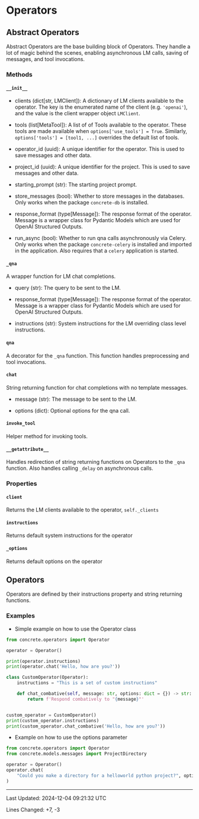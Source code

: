 # Operators

## Abstract Operators

Abstract Operators are the base building block of Operators. They handle a lot of magic behind the scenes, enabling asynchronous LM calls, saving of messages, and tool invocations.

### Methods

#### `__init__`

- clients (dict[str, LMClient]): A dictionary of LM clients available to the operator. The key is the enumerated name of the client (e.g. `'openai'`), and the value is the client wrapper object `LMClient`.

- tools (list[MetaTool]): A list of of Tools available to the operator. These tools are made available when `options['use_tools'] = True`. Similarly, `options['tools'] = [tool1, ...]` overrides the default list of tools.

- operator_id (uuid): A unique identifier for the operator. This is used to save messages and other data.

- project_id (uuid): A unique identifier for the project. This is used to save messages and other data.

- starting_prompt (str): The starting project prompt.

- store_messages (bool): Whether to store messages in the databases. Only works when the package `concrete-db` is installed.

- response_format (type[Message]): The response format of the operator. Message is a wrapper class for Pydantic Models which are used for OpenAI Structured Outputs.

- run_async (bool): Whether to run qna calls asynchronously via Celery. Only works when the package `concrete-celery` is installed and imported in the application. Also requires that a `celery` application is started.

#### `_qna`

A wrapper function for LM chat completions.

- query (str): The query to be sent to the LM.

- response_format (type[Message]): The response format of the operator. Message is a wrapper class for Pydantic Models which are used for OpenAI Structured Outputs.

- instructions (str): System instructions for the LM overriding class level instructions.

#### `qna`

A decorator for the `_qna` function. This function handles preprocessing and tool invocations.

#### `chat`

String returning function for chat completions with no template messages.

- message (str): The message to be sent to the LM.

- options (dict): Optional options for the qna call.

#### `invoke_tool`

Helper method for invoking tools. 

#### `__getattribute__`

Handles redirection of string returning functions on Operators to the `_qna` function. Also handles calling `_delay` on asynchronous calls.

### Properties

#### `client`

Returns the LM clients available to the operator, `self._clients`

#### `instructions`

Returns default system instructions for the operator

#### `_options`

Returns default options on the operator

## Operators

Operators are defined by their instructions property and string returning functions.

### Examples

- Simple example on how to use the Operator class

```python
from concrete.operators import Operator

operator = Operator()

print(operator.instructions)
print(operator.chat('Hello, how are you?'))

class CustomOperator(Operator):
    instructions = "This is a set of custom instructions"

    def chat_combative(self, message: str, options: dict = {}) -> str:
        return f'Respond combatively to "{message}"'


custom_operator = CustomOperator()
print(custom_operator.instructions)
print(custom_operator.chat_combative('Hello, how are you?'))
```

- Example on how to use the options parameter

```python
from concrete.operators import Operator
from concrete.models.messages import ProjectDirectory

operator = Operator()
operator.chat(
    "Could you make a directory for a helloworld python project?", options={'response_format': ProjectDirectory}
)
```

---

Last Updated: 2024-12-04 09:21:32 UTC

Lines Changed: +7, -3
